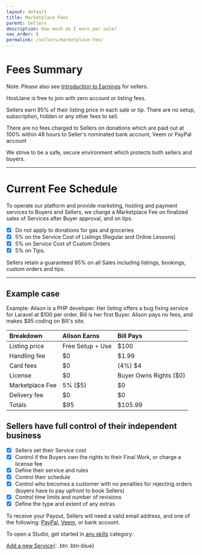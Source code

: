 ```yaml
---
layout: default
title: Marketplace Fees
parent: Sellers
description: How much do I earn per sale?
nav_order: 6
permalink: /sellers/marketplace-fee/
---
```


# Fees Summary

<span class="blue">Note: Please also see [Introduction to Earnings](/sellers/earnings/) for sellers.</span>

<span class="red">HostJane is free to join with zero account or listing fees.</span>

<span class="green">Sellers earn 95% of their listing price in each sale or tip. There are no setup, subscription, hidden or any other fees to sell.<span>

<span class="yellow">There are no fees charged to Sellers on donations which are paid out at 100% within 48 hours to Seller's nominated bank account, Veem or PayPal account</span>

<span class="purple">We strive to be a safe, secure environment which protects both sellers and buyers.

---

# Current Fee Schedule

To operate our platform and provide marketing, hosting and payment services to Buyers and Sellers, we charge a Marketplace Fee on finalized sales of Services after Buyer approval, and on tips.

- [x] Do not apply to donations for gas and groceries
- [x] 5% on the Service Cost of Listings (Regular and Online Lessons)
- [x] 5% on Service Cost of Custom Orders
- [x] 5% on Tips.

<span class="yellow">Sellers retain a guaranteed 95% on all Sales including listings, bookings, custom orders and tips.</span>

---

## Example case

Example: Alison is a PHP developer. Her listing offers a bug fixing service for Laravel at $100 per order. Bill is her first Buyer. Alison pays no fees, and makes $95 coding on Bill's site.

| Breakdown       | Alison Earns       | Bill Pays |
|:-------------|:------------------|:------|
| Listing price           | Free Setup + Use | $100  |
| Handling fee | $0   | $1.99  |
| Card fees        | $0      | (4%) $4   |
| License           | $0 | Buyer Owns Rights ($0)  |
| Marketplace Fee | 5% ($5)   | $0  |
| Delivery fee         | $0     | $0   |
| Totals           | $95 | $105.99  |

## Sellers have full control of their independent business

- [x] Sellers set their Service cost
- [x] Control if the Buyers own the rights to their Final Work, or charge a license fee
- [x] Define their service and rules
- [x] Control their schedule
- [x] Control who becomes a customer with no penalties for rejecting orders (buyers have to pay upfront to book Sellers)
- [x] Control time limits and number of revisions
- [x] Define the type and extent of any extras

<span class="green">To receive your Payout, Sellers will need a valid email address, and one of the following: [PayPal](https://www.paypal.com/), [Veem](https://www.veem.com/getpaid/), or bank account.</span>

To open a Studio, get started in [any skills](https://www.hostjane.com/marketplace/skills) category:

[Add a new Service](https://www.hostjane.com/sell){: .btn .btn-blue}

